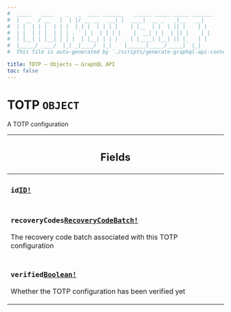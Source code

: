 ```yaml
---
#  _____   ____    _   _  ____ _______   ______ _____ _____ _______
#  |  __  / __   |  | |/ __ __   __| |  ____|  __ _   _|__   __|
#  | |  | | |  | | |  | | |  | | | |    | |__  | |  | || |    | |
#  | |  | | |  | | | . ` | |  | | | |    |  __| | |  | || |    | |
#  | |__| | |__| | | |  | |__| | | |    | |____| |__| || |_   | |
#  |_____/ ____/  |_| _|____/  |_|    |______|_____/_____|  |_|
#  This file is auto-generated by `./scripts/generate-graphql-api-content.sh`.

title: TOTP – Objects – GraphQL API
toc: false
---
```

<!-- vale off -->
<h1 class="has-pills" data-algolia-exclude>
  TOTP
  <span class="pill pill--object pill--normal-case pill--large"><code>OBJECT</code></span>
</h1>
<!-- vale on -->


A TOTP configuration

<table class="responsive-table responsive-table--single-column-rows">
  <thead>
    <th>
      <h2 data-algolia-exclude>Fields</h2>
    </th>
  </thead>
  <tbody>
    <tr><td><h3 class="is-small has-pills"><code>id</code><a href="/docs/apis/graphql/schemas/scalar/id" class="pill pill--scalar pill--normal-case pill--medium" title="Go to SCALAR ID"><code>ID!</code></a></h3></td></tr><tr><td><h3 class="is-small has-pills"><code>recoveryCodes</code><a href="/docs/apis/graphql/schemas/object/recoverycodebatch" class="pill pill--object pill--normal-case pill--medium" title="Go to OBJECT RecoveryCodeBatch"><code>RecoveryCodeBatch!</code></a></h3><p>The recovery code batch associated with this TOTP configuration</p></td></tr><tr><td><h3 class="is-small has-pills"><code>verified</code><a href="/docs/apis/graphql/schemas/scalar/boolean" class="pill pill--scalar pill--normal-case pill--medium" title="Go to SCALAR Boolean"><code>Boolean!</code></a></h3><p>Whether the TOTP configuration has been verified yet</p></td></tr>
  </tbody>
</table>
